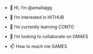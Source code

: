 - 👋 Hi, I’m @amaltajgg
- 👀 I’m interested in HITHUB
- 🌱 I’m currently learning CONTO

- 💞️ I’m looking to collaborate on GMAES
- 📫 How to reach me GAMES

<!---
amaltajgg/amaltajgg is a ✨ special ✨ repository because its `README.md` (this file) appears on your GitHub profile.
You can click the Preview link to take a look at your changes.
--->
